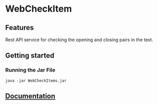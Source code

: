 # WebCheckItem

## Features
Rest API service for checking the opening and closing pairs in the text.

## Getting started

### Running the Jar File

```
java -jar WebCheckItems.jar
```

## [Documentation](http://localhost:8080/swagger-ui/index.html)

